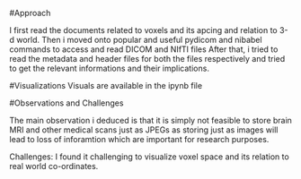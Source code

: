#Approach

I first read the documents related to voxels and its apcing and relation to 3-d world.
Then i moved onto popular and useful pydicom and nibabel commands to access and read DICOM and NIfTI files
After that, i tried to read the metadata and header files for both the files respectively and tried to get the relevant informations and their implications.

#Visualizations
Visuals are available in the ipynb file

#Observations and Challenges


The main observation i deduced is that it is simply not feasible to store brain MRI and other medical scans just as JPEGs as storing just as images will lead to loss of inforamtion which are important for research purposes.

Challenges:
I found it challenging to visualize voxel space and its relation to real world co-ordinates. 